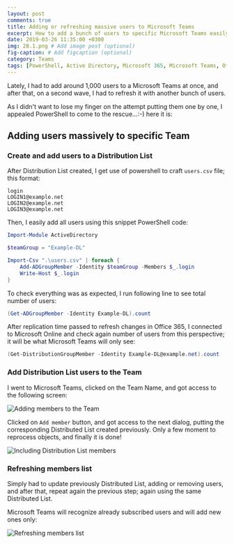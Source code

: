 ```yaml
---
layout: post
comments: true
title: Adding or refreshing massive users to Microsoft Teams
excerpt: How to add a bunch of users to specific Microsoft Teams easily
date: 2019-03-26 11:35:00 +0300
img: 28.1.png # Add image post (optional)
fig-caption: # Add figcaption (optional)
category: Teams
tags: [PowerShell, Active Directory, Microsoft 365, Microsoft Teams, Office365] # add tag
---
```


Lately, I had to add around 1,000 users to a Microsoft Teams at once, and after that, on a second wave, I had to refresh it with another bunch of users.

As I didn't want to lose my finger on the attempt putting them one by one, I appealed PowerShell to come to the rescue...:-) here it is:

## Adding users massively to specific Team

### Create and add users to a Distribution List
After Distribution List created, I get use of powershell to craft `users.csv` file; this format:

```
login
LOGIN1@example.net
LOGIN2@example.net
LOGIN3@example.net
```

Then, I easily add all users using this snippet PowerShell code:
```powershell
Import-Module ActiveDirectory

$teamGroup = "Example-DL"

Import-Csv ".\users.csv" | foreach {
    Add-ADGroupMember -Identity $teamGroup -Members $_.login
    Write-Host $_.login
}
```

To check everything was as expected, I run following line to see total number of users:

```powershell
(Get-ADGroupMember -Identity Example-DL).count
```

After replication time passed to refresh changes in Office 365, I connected to Microsoft Online and check again number of users from this perspective; it will be what Microsoft Teams will only see:

```powershell
(Get-DistributionGroupMember -Identity Example-DL@example.net).count
```

### Add Distribution List users to the Team
I went to Microsoft Teams, clicked on the Team Name, and got access to the following screen:

![Adding members to the Team]({{site.baseurl}}/assets/img/28.1.png)

Clicked on `Add member` button, and got access to the next dialog, putting the corresponding Distributed List created previously. Only a few moment to reprocess objects, and finally it is done!

![Including Distribution List members]({{site.baseurl}}/assets/img/28.2.png)

### Refreshing members list
Simply had to update previously Distributed List, adding or removing users, and after that, repeat again the previous step; again using the same Distributed List.

Microsoft Teams will recognize already subscribed users and will add new ones only:

![Refreshing members list]({{site.baseurl}}/assets/img/28.3.png)


